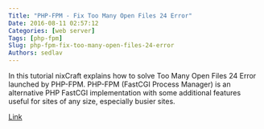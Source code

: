 ```yaml
---
Title: "PHP-FPM - Fix Too Many Open Files 24 Error"
Date: 2016-08-11 02:57:12
Categories: [web server]
Tags: [php-fpm]
Slug: php-fpm-fix-too-many-open-files-24-error
Authors: sedlav
---
```


In this tutorial nixCraft explains how  to solve Too Many Open Files 24 Error launched by PHP-FPM.
PHP-FPM (FastCGI Process Manager) is an alternative PHP FastCGI implementation with some additional features useful for sites of any size, especially busier sites.

[Link](http://www.cyberciti.biz/faq/php-5-7-fpm-set-open-file-descriptor-limit-on-linux-unix/)
